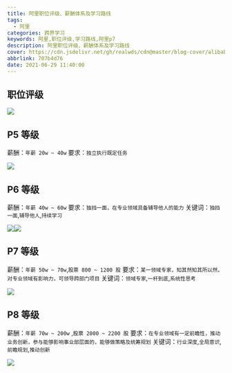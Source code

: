 ```yaml
---
title: 阿里职位评级、薪酬体系及学习路线
tags:
  - 阿里
categories: 跨界学习
keywords: 阿里,职位评级,学习路线,阿里p7
description: 阿里职位评级、薪酬体系及学习路线
cover: https://cdn.jsdelivr.net/gh/realwds/cdn@master/blog-cover/alibaba.2876e2vty5es.jpg
abbrlink: 707b4d76
date: 2021-06-29 11:40:00
---
```


## 职位评级

![](https://cdn.jsdelivr.net/gh/realwds/cdn@master/blog/p0.4t0r0klk4a00.jpg)

## P5 等级

薪酬：`年薪 20w ~ 40w`
要求：`独立执行既定任务`

![](https://cdn.jsdelivr.net/gh/realwds/cdn@master/blog/8c52160d7c15e90c6cb9e917bb4540da.2sq8xuuq3na0.png)

## P6 等级

薪酬：`年薪 40w ~ 60w`
要求：`独挡一面，在专业领域具备辅导他人的能力`
关键词：`独挡一面`,`辅导他人`,`持续学习`

![](https://cdn.jsdelivr.net/gh/realwds/cdn@master/blog/901c781b7f398bf896a8bbf181ecc9aa.1w5u5bzueesg.png)![](https://cdn.jsdelivr.net/gh/realwds/cdn@master/blog/f5520b58d676abf6d0d8f4c58d956207.5h53rfapt9w0.png)

## P7 等级

薪酬：`年薪 50w ~ 70w`,`股票 800 ~ 1200 股`
要求：`某一领域专家，知其然知其所以然，对专业领域有影响力，可领导跨部门项目`
关键词：`领域专家`,`一杆到底`,`系统性思考`

![](https://cdn.jsdelivr.net/gh/realwds/cdn@master/blog/d75a213ac6b063fafd0b362c2d1b8ab4.5fmnjgda6lw0.png)

## P8 等级

薪酬：`年薪 70w ~ 200w` ,`股票 2000 ~ 2200 股`
要求：`在专业领域有一定前瞻性，推动业务创新，参与能够影响事业部层面的，能够做策略及统筹规划`
关键词：`行业深度`,`全局意识`,`前瞻规划`,`推动创新`

![](https://cdn.jsdelivr.net/gh/realwds/cdn@master/blog/f8b6e1f8e84773ebd62ab74a5bed490b.4ygsisbv6940.png)

